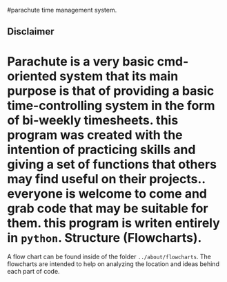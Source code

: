 #parachute time management system.

Disclaimer
-----------
Parachute is a very basic cmd-oriented system that its main purpose is that of providing a basic time-controlling system in the form of bi-weekly timesheets. this program was created with the intention of practicing skills and giving a set of functions that others may find useful on their projects.. everyone is welcome to come and grab code that may be suitable for them. this program is writen entirely in `python`.
Structure (Flowcharts).
===========
A flow chart can be found inside of the folder `../about/flowcharts`.
The flowcharts are intended to help on analyzing the location and ideas behind each part of code.
